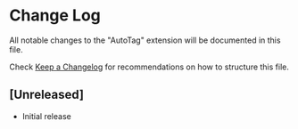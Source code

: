 # Change Log

All notable changes to the "AutoTag" extension will be documented in this file.

Check [Keep a Changelog](http://keepachangelog.com/) for recommendations on how to structure this file.

## [Unreleased]

- Initial release